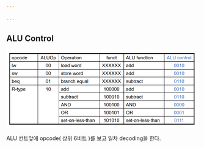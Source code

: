 ```yaml
---

---
```


## **ALU Control**


![](../images/Pasted%20image%2020250522141231.png)

ALU 컨트앞에 opcode( 상위 6비트 )를 보고 일차 decoding을 한다. 